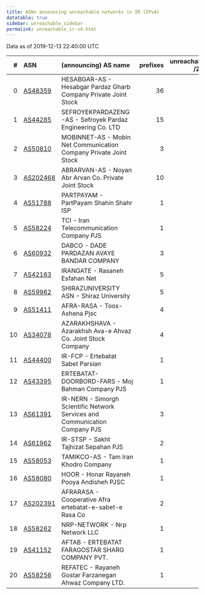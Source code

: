 ```yaml
---
title: ASNs announcing unreachable networks in IR (IPv4)
datatable: true
sidebar: unreachable_sidebar
permalink: unreachable_ir-v4.html
---
```


Data as of 2019-12-13 22:40:00 UTC


<div class="datatable-begin"></div>

|   # | ASN                                      | (announcing) AS name                                                        |   prefixes |   unreachable /24s |
|----:|:-----------------------------------------|:----------------------------------------------------------------------------|-----------:|-------------------:|
|   0 | [AS48359](unreachable_AS48359-v4.html)   | HESABGAR-AS - Hesabgar Pardaz Gharb Company Private Joint Stock             |         36 |                 36 |
|   1 | [AS44285](unreachable_AS44285-v4.html)   | SEFROYEKPARDAZENG-AS - Sefroyek Pardaz Engineering Co. LTD                  |         15 |                 15 |
|   2 | [AS50810](unreachable_AS50810-v4.html)   | MOBINNET-AS - Mobin Net Communication Company Private Joint Stock           |          3 |                 12 |
|   3 | [AS202468](unreachable_AS202468-v4.html) | ABRARVAN-AS - Noyan Abr Arvan Co. Private Joint Stock                       |         10 |                 10 |
|   4 | [AS51788](unreachable_AS51788-v4.html)   | PARTPAYAM - PartPayam Shahin Shahr ISP                                      |          1 |                  8 |
|   5 | [AS58224](unreachable_AS58224-v4.html)   | TCI - Iran Telecommunication Company PJS                                    |          1 |                  8 |
|   6 | [AS60932](unreachable_AS60932-v4.html)   | DABCO - DADE PARDAZAN AVAYE BANDAR COMPANY                                  |          3 |                  6 |
|   7 | [AS42163](unreachable_AS42163-v4.html)   | IRANGATE - Rasaneh Esfahan Net                                              |          5 |                  6 |
|   8 | [AS59962](unreachable_AS59962-v4.html)   | SHIRAZUNIVERSITY ASN - Shiraz University                                    |          5 |                  5 |
|   9 | [AS51411](unreachable_AS51411-v4.html)   | AFRA-RASA - Toos-Ashena Pjsc                                                |          4 |                  4 |
|  10 | [AS34078](unreachable_AS34078-v4.html)   | AZARAKHSHAVA - Azarakhsh Ava-e Ahvaz Co. Joint Stock Company                |          4 |                  4 |
|  11 | [AS44400](unreachable_AS44400-v4.html)   | IR-FCP - Ertebatat Sabet Parsian                                            |          1 |                  4 |
|  12 | [AS43395](unreachable_AS43395-v4.html)   | ERTEBATAT-DOORBORD-FARS - Moj Bahman Company PJS                            |          1 |                  4 |
|  13 | [AS61391](unreachable_AS61391-v4.html)   | IR-NERN - Simorgh Scientific Network Services and Communication Company PJS |          3 |                  3 |
|  14 | [AS61962](unreachable_AS61962-v4.html)   | IR-STSP - Sakht Tajhizat Sepahan PJS                                        |          2 |                  2 |
|  15 | [AS58053](unreachable_AS58053-v4.html)   | TAMIKCO-AS - Tam Iran Khodro Company                                        |          1 |                  2 |
|  16 | [AS58080](unreachable_AS58080-v4.html)   | HOOR - Honar Rayaneh Pooya Andisheh PJSC                                    |          1 |                  2 |
|  17 | [AS202391](unreachable_AS202391-v4.html) | AFRARASA - Cooperative Afra ertebatat-e-sabet-e Rasa Co                     |          2 |                  2 |
|  18 | [AS58262](unreachable_AS58262-v4.html)   | NRP-NETWORK - Nrp Network LLC                                               |          1 |                  1 |
|  19 | [AS41152](unreachable_AS41152-v4.html)   | AFTAB - ERTEBATAT FARAGOSTAR SHARG COMPANY PVT.                             |          1 |                  1 |
|  20 | [AS58256](unreachable_AS58256-v4.html)   | REFATEC - Rayaneh Gostar Farzanegan Ahwaz Company LTD.                      |          1 |                  1 |

<div class="datatable-end"></div>